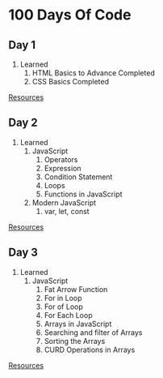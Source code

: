 # 100 Days Of Code
## Day 1
1. Learned
    1. HTML Basics to Advance Completed
    2. CSS Basics Completed

[Resources](https://github.com/codewithpriyansh/100-Days-Of-Code/blob/main/Day%201/resources.txt)

## Day 2
1. Learned
    1. JavaScript
         1. Operators
         2. Expression
         3. Condition Statement
         4. Loops
         5. Functions in JavaScript
    2. Modern JavaScript
         1. var, let, const

[Resources](https://github.com/codewithpriyansh/100-Days-Of-Code/blob/main/Day%202/resources.txt)

## Day 3
1. Learned
    1. JavaScript
        1. Fat Arrow Function
        2. For in Loop
        3. For of Loop
        4. For Each Loop
        5. Arrays in JavaScript
        6. Searching and filter of Arrays
        7. Sorting the Arrays
        8. CURD Operations in Arrays


[Resources](https://github.com/codewithpriyansh/100-Days-Of-Code/blob/main/Day%202/resources.txt)
